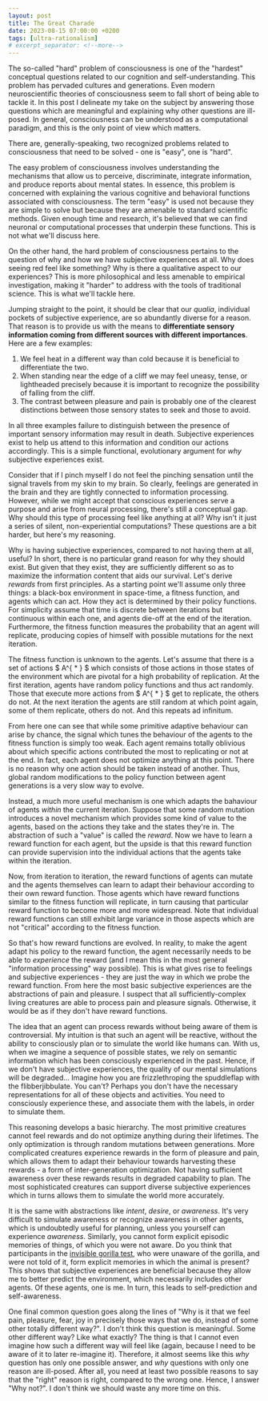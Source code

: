 ```yaml
---
layout: post
title: The Great Charade
date: 2023-08-15 07:00:00 +0200
tags: [ultra-rationalism]
# excerpt_separator: <!--more-->
---
```


The so-called "hard" problem of consciousness is one of the "hardest" conceptual questions related to our cognition and self-understanding. This problem has pervaded cultures and generations. Even modern neuroscientific theories of consciousness seem to fall short of being able to tackle it. In this post I delineate my take on the subject by answering those questions which are meaningful and explaining why other questions are ill-posed. In general, consciousness can be understood as a computational paradigm, and this is the only point of view which matters.

There are, generally-speaking, two recognized problems related to consciousness that need to be solved - one is "easy", one is "hard".

The easy problem of consciousness involves understanding the mechanisms that allow us to perceive, discriminate, integrate information, and produce reports about mental states. In essence, this problem is concerned with explaining the various cognitive and behavioral functions associated with consciousness. The term "easy" is used not because they are simple to solve but because they are amenable to standard scientific methods. Given enough time and research, it's believed that we can find neuronal or computational processes that underpin these functions. This is not what we'll discuss here.

On the other hand, the hard problem of consciousness pertains to the question of why and how we have subjective experiences at all. Why does seeing red feel like something? Why is there a qualitative aspect to our experiences? This is more philosophical and less amenable to empirical investigation, making it "harder" to address with the tools of traditional science. This is what we'll tackle here.

Jumping straight to the point, it should be clear that our *qualia*, individual pockets of subjective experience, are so abundantly diverse for a reason. That reason is to provide us with the means to **differentiate sensory information coming from different sources with different importances**. Here are a few examples:
1. We feel heat in a different way than cold because it is beneficial to differentiate the two. 
2. When standing near the edge of a cliff we may feel uneasy, tense, or lightheaded precisely because it is important to recognize the possibility of falling from the cliff. 
3. The contrast between pleasure and pain is probably one of the clearest distinctions between those sensory states to seek and those to avoid.

In all three examples failure to distinguish between the presence of important sensory information may result in death. Subjective experiences exist to help us attend to this information and condition our actions accordingly. This is a simple functional, evolutionary argument for *why* subjective experiences exist.

Consider that if I pinch myself I do not feel the pinching sensation until the signal travels from my skin to my brain. So clearly, feelings are generated in the brain and they are tightly connected to information processing. However, while we might accept that conscious experiences serve a purpose and arise from neural processing, there's still a conceptual gap. Why should this type of processing feel like anything at all? Why isn't it just a series of silent, non-experiential computations? These questions are a bit harder, but here's my reasoning.

Why is having subjective experiences, compared to not having them at all, useful? In short, there is no particular grand reason for why they should exist. But given that they exist, they are sufficiently different so as to maximize the information content that aids our survival. Let's derive *rewards* from first principles. As a starting point we'll assume only three things: a black-box environment in space-time, a fitness function, and agents which can act. How they act is determined by their policy functions. For simplicity assume that time is discrete between iterations but continuous within each one, and agents die-off at the end of the iteration. Furthermore, the fitness function measures the probability that an agent will replicate, producing copies of himself with possible mutations for the next iteration.

The fitness function is unknown to the agents. Let's assume that there is a set of actions $ A^{ * } $ which consists of those actions in those states of the environment which are pivotal for a high probability of replication. At the first iteration, agents have random policy functions and thus act randomly. Those that execute more actions from $ A^{ * } $ get to replicate, the others do not. At the next iteration the agents are still random at which point again, some of them replicate, others do not. And this repeats ad infinitum.

From here one can see that while some primitive adaptive behaviour can arise by chance, the signal which tunes the behaviour of the agents to the fitness function is simply too weak. Each agent remains totally oblivious about which specific actions contributed the most to replicating or not at the end. In fact, each agent does not optimize anything at this point. There is no reason why one action should be taken instead of another. Thus, global random modifications to the policy function between agent generations is a very slow way to evolve.

Instead, a much more useful mechanism is one which adapts the bahaviour of agents *within* the current iteration. Suppose that some random mutation introduces a novel mechanism which provides some kind of value to the agents, based on the actions they take and the states they're in. The abstraction of such a "value" is called the *reward*. Now we have to learn a reward function for each agent, but the upside is that this reward function can provide supervision into the individual actions that the agents take within the iteration.

Now, from iteration to iteration, the reward functions of agents can mutate and the agents themselves can learn to adapt their behaviour according to their own reward function. Those agents which have reward functions similar to the fitness function will replicate, in turn causing that particular reward function to become more and more widespread. Note that individual reward functions can still exhibit large variance in those aspects which are not "critical" according to the fitness function.

So that's how reward functions are evolved. In reality, to make the agent adapt his policy to the reward function, the agent necessarily needs to be able to *experience* the reward (and I mean this in the most general "information processing" way possible). This is what gives rise to feelings and subjective experiences - they are just the way in which we probe the reward function. From here the most basic subjective experiences are the abstractions of pain and pleasure. I suspect that all sufficiently-complex living creatures are able to process pain and pleasure signals. Otherwise, it would be as if they don't have reward functions.

The idea that an agent can process rewards without being aware of them is controversial. My intuition is that such an agent will be reactive, without the ability to consciously plan or to simulate the world like humans can. With us, when we imagine a sequence of possible states, we rely on semantic information which has been consciously experienced in the past. Hence, if we don't have subjective experiences, the quality of our mental simulations will be degraded... Imagine how you are frizzlethroping the spuddleflap with the flibberjibbulate. You can't? Perhaps you don't have the necessary representations for all of these objects and activities. You need to consciously experience these, and associate them with the labels, in order to simulate them.

This reasoning develops a basic hierarchy. The most primitive creatures cannot feel rewards and do not optimize anything during their lifetimes. The only optimization is through random mutations between generations. More complicated creatures experience rewards in the form of pleasure and pain, which allows them to adapt their behaviour towards harvesting these rewards - a form of inter-generation optimization. Not having sufficient awareness over these rewards results in degraded capability to plan. The most sophisticated creatures can support diverse subjective experiences which in turns allows them to simulate the world more accurately. 

It is the same with abstractions like *intent*, *desire*, or *awareness*. It's very difficult to simulate awareness or recognize awareness in other agents, which is undoubtedly useful for planning, unless you yourself can experience *awareness*. Similarly, you cannot form explicit episodic memories of things, of which you were not aware. Do you think that participants in the [invisible gorilla test](https://en.wikipedia.org/wiki/Inattentional_blindness), who were unaware of the gorilla, and were not told of it, form explicit memories in which the animal is present? This shows that subjective experiences are beneficial because they allow me to better predict the environment, which necessarily includes other agents. Of these agents, one is me. In turn, this leads to self-prediction and self-awareness.

One final common question goes along the lines of "Why is it that we feel pain, pleasure, fear, joy in precisely those ways that we do, instead of some other totally different way?". I don't think this question is meaningful. Some other different way? Like what exactly? The thing is that I cannot even imagine how such a different way will feel like (again, because I need to be aware of it to later re-imagine it). Therefore, it almost seems like this *why* question has only one possible answer, and *why* questions with only one reason are ill-posed. After all, you need at least two possible reasons to say that the "right" reason is right, compared to the wrong one. Hence, I answer "Why not?". I don't think we should waste any more time on this.

<!-- Well, it's useful for planning. The argument goes as follows:
1. In order to have strong chances of survival in the world, you need to plan. 
2. For that you need to simulate the environment dynamics, of which you are a part.
3. Hence you need to simulate an agent who acts like you do. 
4. The behaviour of that agent, now considered in third person perspective, may be quite difficult to predict in any given situation. 
5. However, there are some abstractions that might help. One is the *intent* abstraction. This is a particular modifier which we attribute to our mental representations of an agent such that many observed actions of the agent lead to other states which are more and more resembling that one. 


In essence, some states are desirable by the agent because many different actions, in many other states will lead to environment transitions which bring us closer to that desirable state. Reward functions, utility functions, or preferences can all be derived from here. Reactive agents that do not plan can be thought to have developed desirable states simply because evolution has hard-coded some behaviours rather than others.
6. Knowing the desired state of the agent facilitates predicting the agent's behaviour because we know that across many different states, the agent will act so as to bring the environment towards the desired state.
7. Hence, to simulate an agent we need to infer his desirable states. How do we do that? -->

